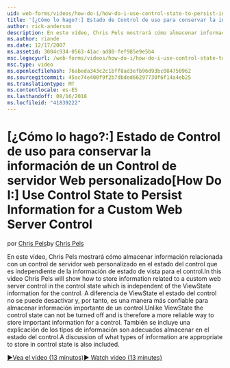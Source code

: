 ```yaml
---
uid: web-forms/videos/how-do-i/how-do-i-use-control-state-to-persist-information-for-a-custom-web-server-control
title: '[¿Cómo lo hago?:] Estado de Control de uso para conservar la información de un Control de servidor Web personalizado | Microsoft Docs'
author: rick-anderson
description: En este vídeo, Chris Pels mostrará cómo almacenar información relacionada con un control de servidor web personalizado en el estado del control que es independiente de la propiedad ViewState...
ms.author: riande
ms.date: 12/17/2007
ms.assetid: 3004c934-0563-41ac-ad80-fef985e9e5b4
msc.legacyurl: /web-forms/videos/how-do-i/how-do-i-use-control-state-to-persist-information-for-a-custom-web-server-control
msc.type: video
ms.openlocfilehash: 76abeda343c2c1bff8ad3efb96d93bc084750962
ms.sourcegitcommit: 45ac74e400f9f2b7dbded66297730f6f14a4eb25
ms.translationtype: MT
ms.contentlocale: es-ES
ms.lasthandoff: 08/16/2018
ms.locfileid: "41839222"
---
```

<a name="how-do-i-use-control-state-to-persist-information-for-a-custom-web-server-control"></a><span data-ttu-id="b7011-103">[¿Cómo lo hago?:] Estado de Control de uso para conservar la información de un Control de servidor Web personalizado</span><span class="sxs-lookup"><span data-stu-id="b7011-103">[How Do I:] Use Control State to Persist Information for a Custom Web Server Control</span></span>
====================
<span data-ttu-id="b7011-104">por [Chris Pels](https://twitter.com/chrispels)</span><span class="sxs-lookup"><span data-stu-id="b7011-104">by [Chris Pels](https://twitter.com/chrispels)</span></span>

<span data-ttu-id="b7011-105">En este vídeo, Chris Pels mostrará cómo almacenar información relacionada con un control de servidor web personalizado en el estado del control que es independiente de la información de estado de vista para el control.</span><span class="sxs-lookup"><span data-stu-id="b7011-105">In this video Chris Pels will show how to store information related to a custom web server control in the control state which is independent of the ViewState information for the control.</span></span> <span data-ttu-id="b7011-106">A diferencia de ViewState el estado del control no se puede desactivar y, por tanto, es una manera más confiable para almacenar información importante de un control.</span><span class="sxs-lookup"><span data-stu-id="b7011-106">Unlike ViewState the control state can not be turned off and is therefore a more reliable way to store important information for a control.</span></span> <span data-ttu-id="b7011-107">También se incluye una explicación de los tipos de información son adecuados almacenar en el estado del control.</span><span class="sxs-lookup"><span data-stu-id="b7011-107">A discussion of what types of information are appropriate to store in control state is also included.</span></span>

[<span data-ttu-id="b7011-108">&#9654;Vea el vídeo (13 minutos)</span><span class="sxs-lookup"><span data-stu-id="b7011-108">&#9654; Watch video (13 minutes)</span></span>](https://channel9.msdn.com/Blogs/ASP-NET-Site-Videos/how-do-i-use-control-state-to-persist-information-for-a-custom-web-server-control)
